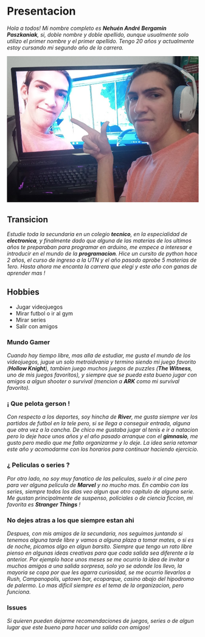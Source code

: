 # Presentacion

*Hola a todos! Mi nombre completo es **Nehuén André Bergamin Paszkaniak**, si, doble nombre y doble apellido, aunque usualmente solo utilizo el primer nombre y el primer apellido. Tengo 20 años y actualmente estoy cursando mi segundo año de la carrera.*

![ IMAGEN ](/20230413_001942.jpg "Foto del 2023, tenia el pelo largo, despues de 4 años asi, este año volvi al pelo corto.")

## Transicion
*Estudie toda la secundaria en un colegio **tecnico**, en la especialidad de **electronica**, y finalmente dado que alguna de las materias de los ultimos años te preparaban para programar en arduino, me empece a interesar e introducir en el mundo de la **programacion**. Hice un cursito de python hace 2 años, el curso de ingreso a la UTN y el año pasado aprobe 5 materias de 1ero.
Hasta ahora me encanta la carrera que elegi y este año con ganas de aprender mas !*

## Hobbies
- Jugar videojuegos
- Mirar futbol o ir al gym
- Mirar series
- Salir con amigos

### Mundo Gamer
*Cuando hay tiempo libre, mas alla de estudiar, me gusta el mundo de los videojuegos, jugue un solo metroidvania y termino siendo mi juego favorito (**Hollow Knight**), tambien juego muchos juegos de puzzles (**The Witness**, uno de mis juegos favoritos), y siempre que se pueda esta bueno jugar con amigos a algun shooter o survival (mencion a **ARK** como mi survival favorito).*

### ¡ Que pelota gerson !
*Con respecto a los deportes, soy hincha de **River**, me gusta siempre ver los partidos de futbol en la tele pero, si se llega a conseguir entrada, alguna que otra vez a la cancha. De chico me gustaba jugar al tenis e ir a natacion pero lo deje hace unos años y el año pasado arranque con el **gimnasio**, me gusto pero medio que me falto organizarme y lo deje. La idea seria retomar este año y acomodarme con los horarios para continuar haciendo ejercicio.* 

### ¿ Peliculas o series ?
*Por otro lado, no soy muy fanatico de las peliculas, suelo ir al cine pero para ver alguna pelicula de **Marvel** y no mucho mas.
En cambio con las series, siempre todos los dias veo algun que otro capitulo de alguna serie. Me gustan principalmente de suspenso, policiales o de ciencia ficcion, mi favorita es **Stranger Things** !*

### No dejes atras a los que siempre estan ahi
*Despues, con mis amigos de la secundaria, nos seguimos juntando si tenemos alguna tarde libre y vamos a alguna plaza a tomar mates, o si es de noche, picamos algo en algun barsito.
Siempre que tengo un rato libre pienso en algunas ideas creativas para que cada salida sea diferente a la anterior. Por ejemplo hace unos meses se me ocurrio la idea de invitar a muchos amigos a una salida sorpresa, solo yo se adonde los llevo, la mayoria se copa por que les agarra curiosidad, se me ocurrio llevarlos a Rush, Campanopolis, uptown bar, ecoparque, casino abajo del hipodromo de palermo. Lo mas dificil siempre es el tema de la organizacion, pero funciona.*

### Issues
*Si quieren pueden dejarme recomendaciones de juegos, series o de algun lugar que este bueno para hacer una salida con amigos!*

